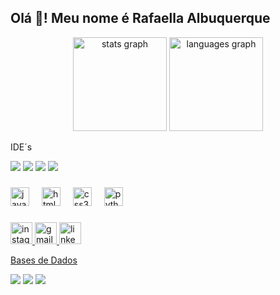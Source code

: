 <h2 align="left">Olá 👋! Meu nome é Rafaella Albuquerque</h2>


<div align="center">
  <img src="https://github-readme-stats.vercel.app/api?username=maurodesouza&hide_title=false&hide_rank=false&show_icons=true&include_all_commits=true&count_private=true&disable_animations=false&theme=dracula&locale=en&hide_border=false" height="150" alt="stats graph"  />
  <img src="https://github-readme-stats.vercel.app/api/top-langs?username=maurodesouza&locale=en&hide_title=false&layout=compact&card_width=320&langs_count=5&theme=dracula&hide_border=false" height="150" alt="languages graph"  />
</div>

IDE´s

 <div>
   <a href = "#"><img src="https://img.shields.io/badge/PyCharm-000000.svg?&style=for-the-badge&logo=PyCharm&logoColor=white" target="_blank"></a>
   <a href = "#"><img src="https://img.shields.io/badge/VSCode-0078D4?style=for-the-badge&logo=visual%20studio%20code&logoColor=white" target="_blank"></a>
   <a href = "#"><img src="https://img.shields.io/badge/Visual_Studio-5C2D91?style=for-the-badge&logo=visual%20studio&logoColor=white" target="_blank"></a>
   <a href = "#"><img src="https://img.shields.io/badge/Apache%20NetBeans%20IDE-1B6AC6.svg?style=for-the-badge&logo=Apache-NetBeans-IDE&logoColor=white" target="_blank"></a>
 </div>
 
###

<div align="left">
  <img src="https://cdn.jsdelivr.net/gh/devicons/devicon/icons/javascript/javascript-original.svg" height="30" alt="javascript logo"  />
  <img width="12" />
  <img src="https://cdn.jsdelivr.net/gh/devicons/devicon/icons/html5/html5-original.svg" height="30" alt="html5 logo"  />
  <img width="12" />
  <img src="https://cdn.jsdelivr.net/gh/devicons/devicon/icons/css3/css3-original.svg" height="30" alt="css3 logo"  />
  <img width="12" />
  <img src="https://cdn.jsdelivr.net/gh/devicons/devicon/icons/python/python-original.svg" height="30" alt="python logo"  />
  <img width="12" />
</div>

###

<div align="left">
 <a href = "https://www.instagram.com/npalbuquerquez/"><img src="https://img.shields.io/static/v1?message=Instagram&logo=instagram&label=&color=E4405F&logoColor=white&labelColor=&style=for-the-badge" height="35" alt="instagram logo"  />
   <a href = "mailto:albuquerquerafa367@gmail.com"/"><img src="https://img.shields.io/static/v1?message=Gmail&logo=gmail&label=&color=D14836&logoColor=white&labelColor=&style=for-the-badge" height="35" alt="gmail logo"  />
  <a href = "https://www.linkedin.com/in/rafaella-albuquerque-aa9b06172/"><img src="https://img.shields.io/static/v1?message=LinkedIn&logo=linkedin&label=&color=0077B5&logoColor=white&labelColor=&style=for-the-badge" height="35" alt="linkedin logo" />
</div>

  Bases de Dados

 <div>
  <a href = "#"><img src="https://img.shields.io/badge/Microsoft%20SQL%20Server-CC2927?style=for-the-badge&logo=microsoft%20sql%20server&logoColor=white" target="_blank"></a>
  <a href = "#"><img src="https://img.shields.io/badge/MySQL-005C84?style=for-the-badge&logo=mysql&logoColor=white" target="_blank"></a>
  <a href = "#"><img src="https://img.shields.io/badge/PostgreSQL-316192?style=for-the-badge&logo=postgresql&logoColor=white" target="_blank"></a>
 </div>


